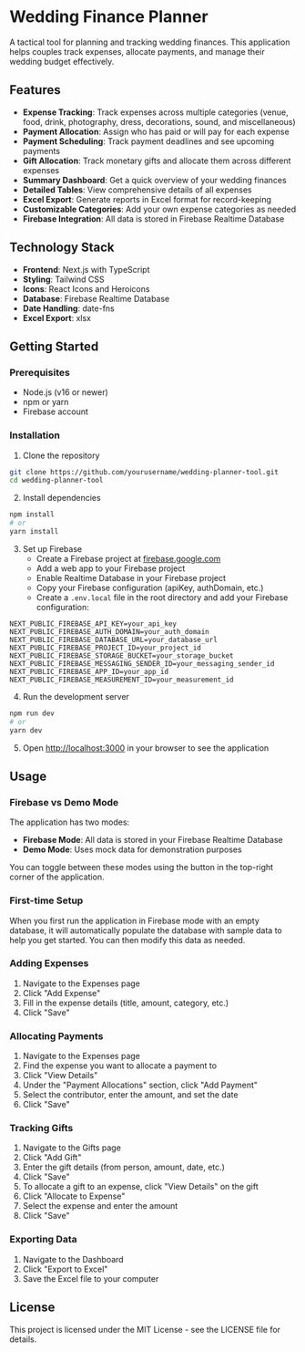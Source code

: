 # Wedding Finance Planner

A tactical tool for planning and tracking wedding finances. This application helps couples track expenses, allocate payments, and manage their wedding budget effectively.

## Features

- **Expense Tracking**: Track expenses across multiple categories (venue, food, drink, photography, dress, decorations, sound, and miscellaneous)
- **Payment Allocation**: Assign who has paid or will pay for each expense
- **Payment Scheduling**: Track payment deadlines and see upcoming payments
- **Gift Allocation**: Track monetary gifts and allocate them across different expenses
- **Summary Dashboard**: Get a quick overview of your wedding finances
- **Detailed Tables**: View comprehensive details of all expenses
- **Excel Export**: Generate reports in Excel format for record-keeping
- **Customizable Categories**: Add your own expense categories as needed
- **Firebase Integration**: All data is stored in Firebase Realtime Database

## Technology Stack

- **Frontend**: Next.js with TypeScript
- **Styling**: Tailwind CSS
- **Icons**: React Icons and Heroicons
- **Database**: Firebase Realtime Database
- **Date Handling**: date-fns
- **Excel Export**: xlsx

## Getting Started

### Prerequisites

- Node.js (v16 or newer)
- npm or yarn
- Firebase account

### Installation

1. Clone the repository
```bash
git clone https://github.com/yourusername/wedding-planner-tool.git
cd wedding-planner-tool
```

2. Install dependencies
```bash
npm install
# or
yarn install
```

3. Set up Firebase
   - Create a Firebase project at [firebase.google.com](https://firebase.google.com)
   - Add a web app to your Firebase project
   - Enable Realtime Database in your Firebase project
   - Copy your Firebase configuration (apiKey, authDomain, etc.)
   - Create a `.env.local` file in the root directory and add your Firebase configuration:

```
NEXT_PUBLIC_FIREBASE_API_KEY=your_api_key
NEXT_PUBLIC_FIREBASE_AUTH_DOMAIN=your_auth_domain
NEXT_PUBLIC_FIREBASE_DATABASE_URL=your_database_url
NEXT_PUBLIC_FIREBASE_PROJECT_ID=your_project_id
NEXT_PUBLIC_FIREBASE_STORAGE_BUCKET=your_storage_bucket
NEXT_PUBLIC_FIREBASE_MESSAGING_SENDER_ID=your_messaging_sender_id
NEXT_PUBLIC_FIREBASE_APP_ID=your_app_id
NEXT_PUBLIC_FIREBASE_MEASUREMENT_ID=your_measurement_id
```

4. Run the development server
```bash
npm run dev
# or
yarn dev
```

5. Open [http://localhost:3000](http://localhost:3000) in your browser to see the application

## Usage

### Firebase vs Demo Mode

The application has two modes:
- **Firebase Mode**: All data is stored in your Firebase Realtime Database
- **Demo Mode**: Uses mock data for demonstration purposes

You can toggle between these modes using the button in the top-right corner of the application.

### First-time Setup

When you first run the application in Firebase mode with an empty database, it will automatically populate the database with sample data to help you get started. You can then modify this data as needed.

### Adding Expenses

1. Navigate to the Expenses page
2. Click "Add Expense"
3. Fill in the expense details (title, amount, category, etc.)
4. Click "Save"

### Allocating Payments

1. Navigate to the Expenses page
2. Find the expense you want to allocate a payment to
3. Click "View Details"
4. Under the "Payment Allocations" section, click "Add Payment"
5. Select the contributor, enter the amount, and set the date
6. Click "Save"

### Tracking Gifts

1. Navigate to the Gifts page
2. Click "Add Gift"
3. Enter the gift details (from person, amount, date, etc.)
4. Click "Save"
5. To allocate a gift to an expense, click "View Details" on the gift
6. Click "Allocate to Expense"
7. Select the expense and enter the amount
8. Click "Save"

### Exporting Data

1. Navigate to the Dashboard
2. Click "Export to Excel"
3. Save the Excel file to your computer

## License

This project is licensed under the MIT License - see the LICENSE file for details.
